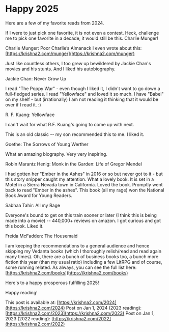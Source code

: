 # Happy 2025

Here are a few of my favorite reads from 2024.

If I were to just pick one favorite, it is not even a contest. Heck, challenge me to pick one favorite in a decade, it would still be this. Charlie Munger!

Charlie Munger: Poor Charlie’s Almanack
I even wrote about this: [https://krishna2.com/munger](https://krishna2.com/munger)

Just like countless others, I too grew up bewildered by Jackie Chan's movies and his stunts. And I liked his autobiography.

Jackie Chan: Never Grow Up

I read "The Poppy War" - even though I liked it, I didn't want to go down a full-fledged series. I read "Yellowface" and loved it so much. I have "Babel" on my shelf - but (irrationally) I am not reading it thinking that it would be over if I read it. :)

R. F. Kuang: Yellowface 

I can't wait for what R.F. Kuang's going to come up with next.

This is an old classic -- my son recommended this to me. I liked it.

Goethe: The Sorrows of Young Werther

What an amazing biography. Very very inspiring.

Robin Marantz Henig: Monk in the Garden: Life of Gregor Mendel

I had gotten her "Ember in the Ashes" in 2016 or so but never got to it - but this story snipper caught my attention. What a lovely book. It is set in a Motel in a Sierra Nevada town in California. Loved the book. Promptly went back to read "Ember in the ashes". This book (all my rage) won the National Book Award for Young Readers. 
  
Sabhaa Tahir: All my Rage

Everyone's bound to get on this train sooner or later (I think this is being made into a movie) -- 440,000+ reviews on amazon. I got curious and got this book. Liked it.

Freida McFadden: The Housemaid

I am keeping the recommendations to a general audience and hence skipping my Vedanta books (which I thoroughly relish/read and read again many times). Oh, there are a bunch of business books too, a bunch more fiction this year (than my usual ratio) including a few LitRPG and of course, some running related. As always, you can see the full list here:
[https://krishna2.com/books](https://krishna2.com/books)

Here's to a happy prosperous fulfilling 2025!

Happy reading!


This post is available at: [https://krishna2.com/2024](https://krishna2.com/2024)
Post on Jan 1, 2024 (2023 reading): [https://krishna2.com/2023](https://krishna2.com/2023)
Post on Jan 1, 2023 (2022 reading): [https://krishna2.com/2022](https://krishna2.com/2022)
